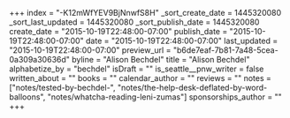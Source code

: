 +++
index = "-K12mWfYEV9BjNnwfS8H"
_sort_create_date = 1445320080
_sort_last_updated = 1445320080
_sort_publish_date = 1445320080
create_date = "2015-10-19T22:48:00-07:00"
publish_date = "2015-10-19T22:48:00-07:00"
date = "2015-10-19T22:48:00-07:00"
last_updated = "2015-10-19T22:48:00-07:00"
preview_url = "b6de7eaf-7b81-7a48-5cea-0a309a30636d"
byline = "Alison Bechdel"
title = "Alison Bechdel"
alphabetize_by = "bechdel"
isDraft = ""
is_seattle__pnw_writer = false
written_about = ""
books = ""
calendar_author = ""
reviews = ""
notes = ["notes/tested-by-bechdel-", "notes/the-help-desk-deflated-by-word-balloons", "notes/whatcha-reading-leni-zumas"]
sponsorships_author = ""
+++
